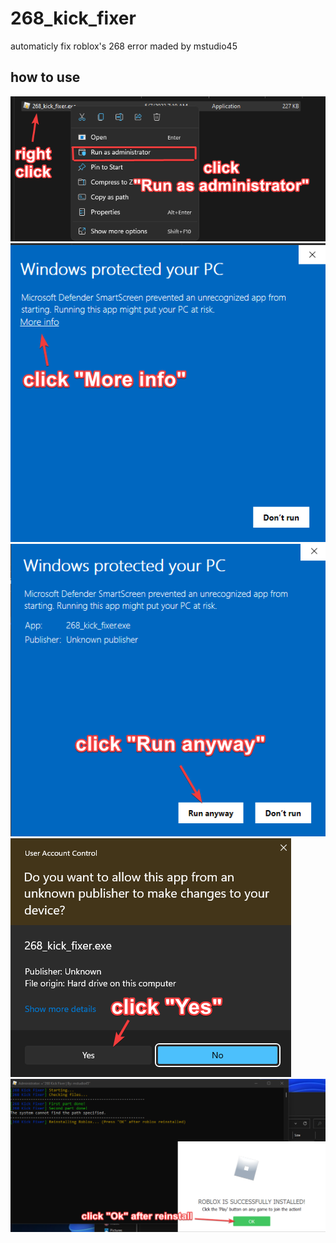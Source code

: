 # 268_kick_fixer
automaticly fix roblox's 268 error
maded by mstudio45

## how to use
![1](https://github.com/rbxlscripts/268_kick_fixer/blob/main/tutorial/1.png?raw=true)
![2](https://github.com/rbxlscripts/268_kick_fixer/blob/main/tutorial/2.png?raw=true)
![3](https://github.com/rbxlscripts/268_kick_fixer/blob/main/tutorial/3.png?raw=true)
![4](https://github.com/rbxlscripts/268_kick_fixer/blob/main/tutorial/4.png?raw=true)
![5](https://github.com/rbxlscripts/268_kick_fixer/blob/main/tutorial/5.png?raw=true)

